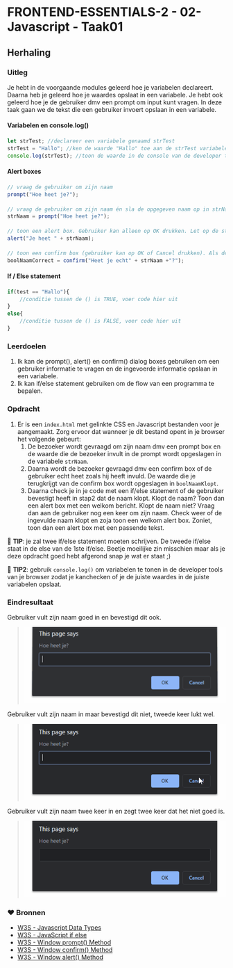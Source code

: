 # FRONTEND-ESSENTIALS-2 - 02-Javascript - Taak01

## Herhaling
### Uitleg

Je hebt in de voorgaande modules geleerd hoe je variabelen declareert. Daarna heb je geleerd hoe je waardes opslaat in een variabele. Je hebt ook geleerd hoe je de gebruiker dmv een prompt om input kunt vragen. In deze taak gaan we de tekst die een gebruiker invoert opslaan in een variabele. 

#### Variabelen en console.log()
```js
let strTest; //declareer een variabele genaamd strTest
strTest = "Hallo"; //ken de waarde "Hallo" toe aan de strTest variabele
console.log(strTest); //toon de waarde in de console van de developer tools in je browser
```

#### Alert boxes
```js
// vraag de gebruiker om zijn naam
prompt("Hoe heet je?"); 

// vraag de gebruiker om zijn naam én sla de opgegeven naam op in strNaam
strNaam = prompt("Hoe heet je?");

// toon een alert box. Gebruiker kan alleen op OK drukken. Let op de string samenvoeging.
alert("Je heet " + strNaam); 

// toon een confirm box (gebruiker kan op OK of Cancel drukken). Als de gebruiker op OK drukt wordt er TRUE opgeslagen in de boolNaamCorrect variabele. Als Cancel dan FALSE.
boolNaamCorrect = confirm("Heet je echt" + strNaam +"?"); 
```

#### If / Else statement
```js
if(test == "Hallo"){ 
    //conditie tussen de () is TRUE, voer code hier uit
}
else{
    //conditie tussen de () is FALSE, voer code hier uit
}
```
### Leerdoelen

1. Ik kan de prompt(), alert() en confirm() dialog boxes gebruiken om een gebruiker informatie te vragen en de ingevoerde informatie opslaan in een variabele. 
2. Ik kan if/else statement gebruiken om de flow van een programma te bepalen.

### Opdracht

1. Er is een `index.html` met gelinkte CSS en Javascript bestanden voor je aangemaakt. Zorg ervoor dat wanneer je dit bestand opent in je browser het volgende gebeurt:
   1. De bezoeker wordt gevraagd om zijn naam dmv een prompt box en de waarde die de bezoeker invult in de prompt wordt opgeslagen in de variabele `strNaam`.
   2. Daarna wordt de bezoeker gevraagd dmv een confirm box of de gebruiker echt heet zoals hij heeft invuld. De waarde die je terugkrijgt van de confirm box wordt opgeslagen in `boolNaamKlopt`.
   3. Daarna check je in je code met een if/else statement of de gebruiker bevestigt heeft in stap2 dat de naam klopt. Klopt de naam? Toon dan een alert box met een welkom bericht. Klopt de naam niet? Vraag dan aan de gebruiker nog een keer om zijn naam. Check weer of de ingevulde naam klopt en zoja toon een welkom alert box. Zoniet, toon dan een alert box met een passende tekst.

:rocket: **TIP**: je zal twee if/else statement moeten schrijven. De tweede if/else staat in de else van de 1ste if/else. Beetje moeilijke zin misschien maar als je deze opdracht goed hebt afgerond snap je wat er staat ;)

:rocket: **TIP2**: gebruik `console.log()` om variabelen te tonen in de developer tools van je browser zodat je kanchecken of je de juiste waardes in de juiste variabelen opslaat. 


### Eindresultaat

Gebruiker vult zijn naam goed in en bevestigd dit ook.

> ![](img/taak01-ok-ok.gif)

Gebruiker vult zijn naam in maar bevestigd dit niet, tweede keer lukt wel.

> ![](img/taak01-ok-cancel-ok.gif)

Gebruiker vult zijn naam twee keer in en zegt twee keer dat het niet goed is.

> ![](img/taak01-ok-cancel-cancel.gif)

### :heart: Bronnen

* [W3S - Javascript Data Types](https://www.w3schools.com/js/js_datatypes.asp)  
* [W3S - JavaScript if else](https://www.w3schools.com/js/js_if_else.asp)  
* [W3S - Window prompt() Method](https://www.w3schools.com/jsref/met_win_prompt.asp)  
* [W3S - Window confirm() Method](https://www.w3schools.com/jsref/met_win_confirm.asp)  
* [W3S - Window alert() Method](https://www.w3schools.com/jsref/met_win_alert.asp)
